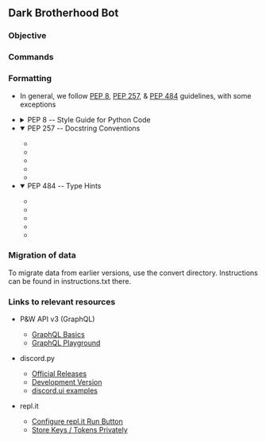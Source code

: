 ## Dark Brotherhood Bot


### Objective



### Commands



### Formatting

- In general, we follow [PEP 8](https://www.python.org/dev/peps/pep-0008/), [PEP 257](https://www.python.org/dev/peps/pep-0257/), & [PEP 484](https://www.python.org/dev/peps/pep-0484/) guidelines, with some exceptions

- <details>
    <summary>PEP 8 -- Style Guide for Python Code</summary>
    <ul>
        <li><a href='https://www.python.org/dev/peps/pep-0008/#indentation'>Indentation:</a> 4 spaces per indentation level</li>
        <li><a href='https://www.python.org/dev/peps/pep-0008/#tabs-or-spaces'>Indentation Method:</a> Prefer spaces</li>
        <li><a href='https://www.python.org/dev/peps/pep-0008/#maximum-line-length'>Maximum Line Length:</a> Haven't decided</li>
        <li><a href='https://www.python.org/dev/peps/pep-0008/#should-a-line-break-before-or-after-a-binary-operator'>Line Breaks with Binary Operators:</a> Break before binary</li>
        <li><a href='https://www.python.org/dev/peps/pep-0008/#blank-lines'>Blank lines (Adapted):</a><ul>
            <li>Separate imports, alongside top-level function and class definitions with three blank lines</li>
            <li>Separate method definitions inside a class are separated by two blank lines</li>
            <li>Use blank lines in functions and class methods, sparingly, to indicate logical sections</li>
        </ul></li>
        <li><a href='https://www.python.org/dev/peps/pep-0008/#source-file-encoding'> Source File Encoding:</a> UTF-8</li>
        <li><a href='https://www.python.org/dev/peps/pep-0008/#imports'>Imports (Adapted):</a><ul>
            <li>Imports are always put at the top of the file, just after any module comments and docstrings, and before module globals and constants</li>
            <li>Imports should be grouped in the following order:</li>
                <blockquote>
                    1. Module level dunder imports<br>
                    2. Standard library and <a href='https://packaging.python.org/glossary/#term-Distribution-Package'>package</a> imports<br>
                    3. Discord.py related imports<br>
                    4. Local application/library specific imports
                </blockquote>
            <li>Prefer <a href='https://realpython.com/absolute-vs-relative-python-imports/#absolute-imports'>absolute imports</a> over <a href='https://realpython.com/absolute-vs-relative-python-imports/#relative-imports'>relative imports</a></li>
            <li>Avoid wildcard imports (i.e. <code>from module import *</code>)</li>
        </ul></li>
        <li><a href='https://www.python.org/dev/peps/pep-0008/#module-level-dunder-names'>Module Level Dunder Names:</a> Should be placed after the module docstring but before any import statements <em>except</em> <code>from __future__</code> imports</li>
        <li><a href='https://www.python.org/dev/peps/pep-0008/#string-quotes'>String Quotes:</a> Use single quotes</li>
        <li><a href='https://www.python.org/dev/peps/pep-0008/#whitespace-in-expressions-and-statements'>Whitespace in Expressions and Statements</a></li>
        <li><a href='https://www.python.org/dev/peps/pep-0008/#when-to-use-trailing-commas'>When to Use Trailing Commas:</a> Use when making a tuple of one element, or when a list of values, arguments or imported items is expected to be extended over time</li>
        <li><a href='https://www.python.org/dev/peps/pep-0008/#comments'>Comments:</a> Keep them up-to-date, in complete sentences, easily understandable, and in English<ul>
            <li><a href='https://www.python.org/dev/peps/pep-0008/#block-comments'>Block Comments:</a> Starts with <code>#</code> and a single space, seperate paragraphs inside a block comment with a line containing a single <code>#</code></li>
            <li><a href='https://www.python.org/dev/peps/pep-0008/#inline-comments'>Inline Comments:</a> Use sparingly</li>
            <li><a href='https://www.python.org/dev/peps/pep-0008/#documentation-strings'>Documentation Strings:</a> Refer to <a href='https://www.python.org/dev/peps/pep-0257/'>PEP 257</a></li>
        </ul></li>
        <li><a href='https://www.python.org/dev/peps/pep-0008/#naming-conventions'>Naming Conventions (Adapted):</a><ul>
            <li><a href='https://www.python.org/dev/peps/pep-0008/#descriptive-naming-styles'>Naming Styles:</a><ul>
                <li><a href='https://www.python.org/dev/peps/pep-0008/#function-and-variable-names'>Functions, Variables</a> and <a href='https://www.python.org/dev/peps/pep-0008/#method-names-and-instance-variables'>Class Methods</a>: <code>lowercase</code> or <code>lower_case_with_underscores</code></li>
                <li><a href='python.org/dev/peps/pep-0008/#class-names'>Classes</a>: <code>CapitalizedWords</code></li>
                <li><a href='https://www.python.org/dev/peps/pep-0008/#module-level-dunder-names'>Module Level Dunders</a>: <code>__double_leading_and_trailing_underscore__</code></li>
            </ul></li>
            <li><a href='https://www.python.org/dev/peps/pep-0008/#names-to-avoid'>Names to Avoid:</a> Don't use 'l', 'O', or 'I' as single character variable names</li>
            <li><a href='https://www.python.org/dev/peps/pep-0008/#package-and-module-names'>Package and Module Names:</a> Should have short, all-lowercase names, with underscores if it improves readability</li>
            <li><a href='https://www.python.org/dev/peps/pep-0008/#function-and-method-arguments'>Function and Method Arguments:</a><ul>
                <li>Always use <code>self</code> for the first argument to instance methods</li>
                <li>Always use <code>cls</code> for the first argument to class methods.</li>
            </ul></li>
            <li><a href='https://www.python.org/dev/peps/pep-0008/#designing-for-inheritance'>Designing for Inheritance:</a> Only needed class methods and instance variables (collectively 'attributes') should be public (If in doubt, choose non-public, can change later on if needed)</li>
            <li><a href='https://www.python.org/dev/peps/pep-0008/#public-and-internal-interfaces'>Public and Internal Interfaces:</a> Explicitly declare the names of public attributes in the public API using the <code>__all__</code> attribute</li>
        </ul></li>
        <li><a href='https://www.python.org/dev/peps/pep-0008/#programming-recommendations'>Programming Recommendations</a><ul>
            <li><a href='https://www.python.org/dev/peps/pep-0008/#function-annotations'>Function Annotations</a></li>
            <li><a href='https://www.python.org/dev/peps/pep-0008/#variable-annotations'>Variable Annotations</a></li>
        </ul></li>
    </ul></details>

- <details open>
    <summary>PEP 257 -- Docstring Conventions</summary>
    <ul>
        <li><a href=''></a></li>
        <li><a href=''></a></li>
        <li><a href=''></a></li>
        <li><a href=''></a></li>
        <li><a href=''></a></li>
    </ul></details>

- <details open>
    <summary>PEP 484 -- Type Hints</summary>
    <ul>
        <li><a href=''></a></li>
        <li><a href=''></a></li>
        <li><a href=''></a></li>
        <li><a href=''></a></li>
        <li><a href=''></a></li>
    </ul></details>


### Migration of data
To migrate data from earlier versions, use the convert directory. Instructions can be found in instructions.txt there.


### Links to relevant resources

- P&W API v3 (GraphQL)
    - [GraphQL Basics](https://graphql.org/learn/queries/)
    - [GraphQL Playground](https://api.politicsandwar.com/graphql-playground)

- discord.py
    - [Official Releases](https://pypi.org/project/discord.py/)
    - [Development Version](https://github.com/Rapptz/discord.py)
    - [discord.ui examples](https://github.com/Rapptz/discord.py/tree/45d498c1b76deaf3b394d17ccf56112fa691d160/examples/views)

- repl.it
    - [Configure repl.it Run Button](https://docs.replit.com/programming-ide/configuring-run-button)
    - [Store Keys / Tokens Privately](https://docs.replit.com/programming-ide/storing-sensitive-information-environment-variables)